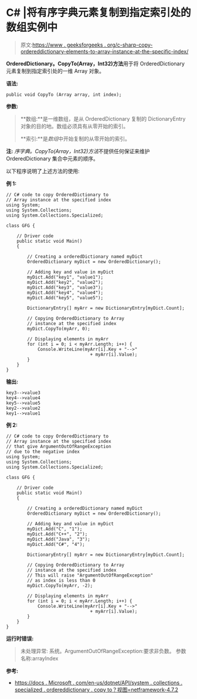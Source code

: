 # C# |将有序字典元素复制到指定索引处的数组实例中

> 原文:[https://www . geeksforgeeks . org/c-sharp-copy-ordereddictionary-elements-to-array-instance-at-the-specific-index/](https://www.geeksforgeeks.org/c-sharp-copy-ordereddictionary-elements-to-array-instance-at-the-specified-index/)

**OrderedDictionary。CopyTo(Array，Int32)方法**用于将 OrderedDictionary 元素复制到指定索引处的一维 Array 对象。

**语法:**

```
public void CopyTo (Array array, int index);
```

**参数:**

> **数组:**是一维数组，是从 OrderedDictionary 复制的 DictionaryEntry 对象的目的地。数组必须具有从零开始的索引。
> 
> **索引:**是*数组*中开始复制的从零开始的索引。

**注:** *序字典。CopyTo(Array，Int32)方法*不提供任何保证来维护 OrderedDictionary 集合中元素的顺序。

以下程序说明了上述方法的使用:

**例 1:**

```
// C# code to copy OrderedDictionary to
// Array instance at the specified index
using System;
using System.Collections;
using System.Collections.Specialized;

class GFG {

    // Driver code
    public static void Main()
    {

        // Creating a orderedDictionary named myDict
        OrderedDictionary myDict = new OrderedDictionary();

        // Adding key and value in myDict
        myDict.Add("key1", "value1");
        myDict.Add("key2", "value2");
        myDict.Add("key3", "value3");
        myDict.Add("key4", "value4");
        myDict.Add("key5", "value5");

        DictionaryEntry[] myArr = new DictionaryEntry[myDict.Count];

        // Copying OrderedDictionary to Array
        // instance at the specified index
        myDict.CopyTo(myArr, 0);

        // Displaying elements in myArr
        for (int i = 0; i < myArr.Length; i++) {
            Console.WriteLine(myArr[i].Key + "-->" 
                                + myArr[i].Value);
        }
    }
}
```

**输出:**

```
key3-->value3
key4-->value4
key5-->value5
key2-->value2
key1-->value1

```

**例 2:**

```
// C# code to copy OrderedDictionary to
// Array instance at the specified index
// that give ArgumentOutOfRangeException
// due to the negative index
using System;
using System.Collections;
using System.Collections.Specialized;

class GFG {

    // Driver code
    public static void Main()
    {

        // Creating a orderedDictionary named myDict
        OrderedDictionary myDict = new OrderedDictionary();

        // Adding key and value in myDict
        myDict.Add("C", "1");
        myDict.Add("C++", "2");
        myDict.Add("Java", "3");
        myDict.Add("C#", "4");

        DictionaryEntry[] myArr = new DictionaryEntry[myDict.Count];

        // Copying OrderedDictionary to Array
        // instance at the specified index
        // This will raise "ArgumentOutOfRangeException"
        // as index is less than 0
        myDict.CopyTo(myArr, -2);

        // Displaying elements in myArr
        for (int i = 0; i < myArr.Length; i++) {
            Console.WriteLine(myArr[i].Key + "-->" 
                                + myArr[i].Value);
        }
    }
}
```

**运行时错误:**

> 未处理异常:
> 系统。ArgumentOutOfRangeException:要求非负数。
> 参数名称:arrayIndex

**参考:**

*   [https://docs . Microsoft . com/en-us/dotnet/API/system . collections . specialized . ordereddictionary . copy to？视图=netframework-4.7.2](https://docs.microsoft.com/en-us/dotnet/api/system.collections.specialized.ordereddictionary.copyto?view=netframework-4.7.2)
